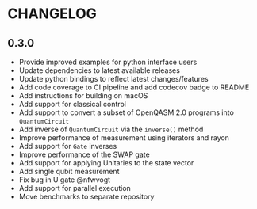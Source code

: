 # CHANGELOG

## 0.3.0

- Provide improved examples for python interface users
- Update dependencies to latest available releases
- Update python bindings to reflect latest changes/features
- Add code coverage to CI pipeline and add codecov badge to README
- Add instructions for building on macOS
- Add support for classical control
- Add support to convert a subset of OpenQASM 2.0 programs into `QuantumCircuit`
- Add inverse of `QuantumCircuit` via the `inverse()` method
- Improve performance of measurement using iterators and rayon
- Add support for `Gate` inverses
- Improve performance of the SWAP gate
- Add support for applying Unitaries to the state vector
- Add single qubit measurement
- Fix bug in U gate @nfwvogt
- Add support for parallel execution
- Move benchmarks to separate repository